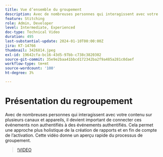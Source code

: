 ```yaml
---
title: Vue d’ensemble du groupement
description: Avec de nombreuses personnes qui interagissent avec votre contenu sur plusieurs canaux et appareils, il devient important de connecter ces événements non authentifiés à des événements authentifiés. Cela permet une approche plus holistique de la création de rapports et en fin de compte de l’activation. Cette vidéo donne un aperçu rapide du processus de groupement.
feature: Stitching
role: Admin, Developer
level: Intermediate, Experienced
doc-type: Technical Video
duration: 495
last-substantial-update: 2024-01-10T00:00:00Z
jira: KT-14766
thumbnail: 3426814.jpeg
exl-id: 19642cfa-bc16-43d5-97bb-c738c3820302
source-git-commit: 35e9e2baa41bbcd172342ba2f9a485a281c0daef
workflow-type: tm+mt
source-wordcount: '100'
ht-degree: 3%

---
```


# Présentation du regroupement

Avec de nombreuses personnes qui interagissent avec votre contenu sur plusieurs canaux et appareils, il devient important de connecter ces événements non authentifiés à des événements authentifiés. Cela permet une approche plus holistique de la création de rapports et en fin de compte de l’activation. Cette vidéo donne un aperçu rapide du processus de groupement.

>[!VIDEO](https://video.tv.adobe.com/v/3426814/?learn=on)

